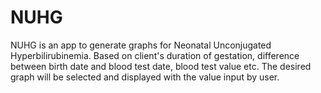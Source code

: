 # NUHG

NUHG is an app to generate graphs for Neonatal Unconjugated Hyperbilirubinemia.
Based on client's duration of gestation, difference between birth date and blood test date, blood test value etc.
The desired graph will be selected and displayed with the value input by user.
